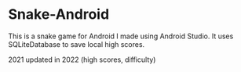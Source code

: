 # Snake-Android

This is a snake game for Android I made using Android Studio. It uses SQLiteDatabase to save local high scores.

2021
updated in 2022 (high scores, difficulty)
